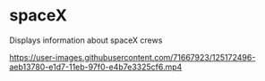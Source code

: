 # spaceX
Displays information about spaceX crews


https://user-images.githubusercontent.com/71667923/125172496-aeb13780-e1d7-11eb-97f0-e4b7e3325cf6.mp4


